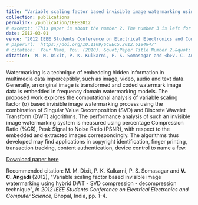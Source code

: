 ```yaml
---
title: "Variable scaling factor based invisible image watermarking using hybrid DWT - SVD compression - decompression technique"
collection: publications
permalink: /publication/IEEE2012
# excerpt: 'This paper is about the number 2. The number 3 is left for future work.'
date: 2012-03-01
venue: '2012 IEEE Students Conference on Electrical Electronics and Computer Science, Bhopal, India'
# paperurl: 'https://doi.org/10.1109/SCEECS.2012.6184847'
# citation: 'Your Name, You. (2010). &quot;Paper Title Number 2.&quot; <i>Journal of Materials Research</i>. 1(2).'
citation: 'M. M. Dixit, P. K. Kulkarni, P. S. Somasagar and <b>V. C. Angadi</b> (2012), &quot;Variable scaling factor based invisible image watermarking using hybrid DWT - SVD compression - decompression technique&quot;, <i>In 2012 IEEE Students' Conference on Electrical, Electronics and Computer Science</i>, Bhopal, India, pp. 1-4.'
---
```

Watermarking is a technique of embedding hidden information in multimedia data imperceptibly, such as image, video, audio and text data. Generally, an original image is transformed and coded watermark image data is embedded in frequency domain watermarking models. The proposed work explores the computational analysis of variable scaling factor (α) based invisible image watermarking process using the combination of Singular Value Decomposition (SVD) and Discrete Wavelet Transform (DWT) algorithms. The performance analysis of such an invisible image watermarking system is measured using percentage Compression Ratio (%CR), Peak Signal to Noise Ratio (PSNR), with respect to the embedded and extracted images correspondingly. The algorithms thus developed may find applications in copyright identification, finger printing, transaction tracking, content authentication, device control to name a few.

[Download paper here](https://doi.org/10.1109/SCEECS.2012.6184847)

Recommended citation: M. M. Dixit, P. K. Kulkarni, P. S. Somasagar and <b>V. C. Angadi</b> (2012), &quot;Variable scaling factor based invisible image watermarking using hybrid DWT - SVD compression - decompression technique&quot;, <i>In 2012 IEEE Students Conference on Electrical Electronics and Computer Science</i>, Bhopal, India, pp. 1-4.